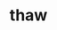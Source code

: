 ---
category: 4-letters
denotation: null
name: thaw
reference_link: https://www.etymonline.com/word/thaw
root_language: null
root_name: null
title: thaw
type: free
word_sums:
- respelling: thaw
  sum: 'Thaw + '
---